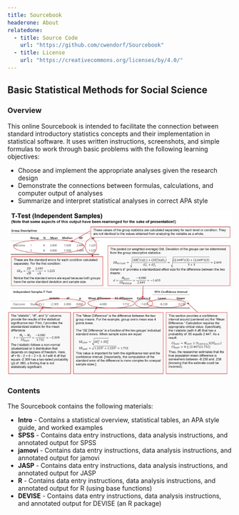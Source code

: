 ```yaml
---
title: Sourcebook
headerone: About
relatedone:
  - title: Source Code
    url: "https://github.com/cwendorf/Sourcebook"
  - title: License
    url: "https://creativecommons.org/licenses/by/4.0/"
---
```


## Basic Statistical Methods for Social Science

### Overview

This online Sourcebook is intended to facilitate the connection between standard introductory statistics concepts and their implementation in statistical software. It uses written instructions, screenshots, and simple formulas to work through basic problems with the following learning objectives:

- Choose and implement the appropriate analyses given the research design
- Demonstrate the connections between formulas, calculations, and computer output of analyses
- Summarize and interpret statistical analyses in correct APA style

<p align="center"><kbd><img src="assets/images/AnnotatedOutput.jpg"></kbd></p>

### Contents

The Sourcebook contains the following materials:

- **Intro** - Contains a statistical overview, statistical tables, an APA style guide, and worked examples
- **SPSS** - Contains data entry instructions, data analysis instructions, and annotated output for SPSS
- **jamovi** - Contains data entry instructions, data analysis instructions, and annotated output for jamovi
- **JASP** - Contains data entry instructions, data analysis instructions, and annotated output for JASP
- **R** - Contains data entry instructions, data analysis instructions, and annotated output for R (using base functions)
- **DEVISE** - Contains data entry instructions, data analysis instructions, and annotated output for DEVISE (an R package)
